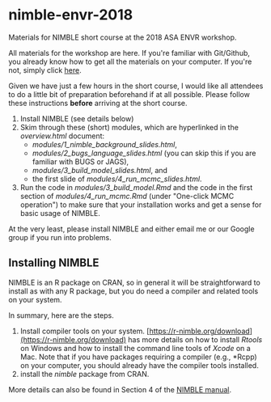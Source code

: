 # nimble-envr-2018

Materials for NIMBLE short course at the 2018 ASA ENVR workshop.

All materials for the workshop are here. If you're familiar with Git/Github, you already know how to get all the materials on your computer. If you're not, simply click [here](https://github.com/paciorek/nimble-envr-2018/archive/master.zip).

Given we have just a few hours in the short course, I would like all attendees to do a little bit of preparation beforehand if at all possible. Please follow these instructions **before** arriving at the short course.

  1) Install NIMBLE (see details below)
  2) Skim through these (short) modules, which are hyperlinked in the *overview.html* document:
     - *modules/1_nimble_background_slides.html*,
     -  *modules/2_bugs_language_slides.html* (you can skip this if you are familiar with BUGS or JAGS),
     - *modules/3_build_model_slides.html*, and
     - the first slide of *modules/4_run_mcmc_slides.html*.
  3) Run the code in *modules/3_build_model.Rmd* and the code in the first section of *modules/4_run_mcmc.Rmd* (under "One-click MCMC operation") to make sure that your installation works and get a sense for basic usage of NIMBLE.

At the very least, please install NIMBLE and either email me or our Google group if you run into problems.

## Installing NIMBLE

NIMBLE is an R package on CRAN, so in general it will be straightforward to install as with any R package, but you do need a compiler and related tools on your system.  

In summary, here are the steps.

1. Install compiler tools on your system. [https://r-nimble.org/download](https://r-nimble.org/download) has more details on how to install *Rtools* on Windows and how to install the command line tools of *Xcode* on a Mac. Note that if you have packages requiring a compiler (e.g., *Rcpp) on your computer, you should already have the compiler tools installed.
2. install the *nimble* package from CRAN. 

More details can also be found in Section 4 of the [NIMBLE manual](http://r-nimble.org/manuals/NimbleUserManual.pdf).
